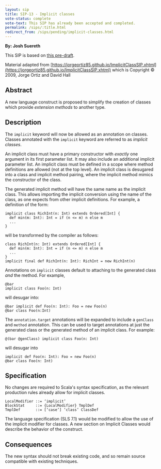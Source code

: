 ```yaml
---
layout: sip
title: SIP-13 - Implicit classes
vote-status: complete
vote-text: This SIP has already been accepted and completed.
permalink: /sips/:title.html
redirect_from: /sips/pending/implicit-classes.html
---
```


**By: Josh Suereth**

This SIP is based on [this pre-draft](https://docs.google.com/document/d/1k-aGAGmbrDB-2pJ3uDPpHVKno6p-XbnkVHDc07zPrzQ/edit?hl=en_US).

Material adapted from [https://jorgeortiz85.github.io/ImplicitClassSIP.xhtml](https://jorgeortiz85.github.io/ImplicitClassSIP.xhtml)  which is Copyright © 2009, Jorge Ortiz and David Hall

## Abstract ##

A new language construct is proposed to simplify the creation of
classes which provide _extension methods_ to another type.

## Description ##

The `implicit` keyword will now be allowed as an annotation on
classes.  Classes annotated with the `implicit` keyword are referred to
as _implicit classes_.

An implicit class must have a primary constructor with *exactly* one
argument in its first parameter list. It may also include an
additional implicit parameter list. An implicit class must be defined
in a scope where method definitions are allowed (not at the top
level).  An implicit class is desugared into a class and implicit
method pairing, where the implicit method mimics the constructor of
the class.

The generated implicit method will have the same name as the implicit
class.  This allows importing the implicit conversion using the name
of the class, as one expects from other implicit definitions.  For
example, a definition of the form:

    implicit class RichInt(n: Int) extends Ordered[Int] {
      def min(m: Int): Int = if (n <= m) n else m
      ...
    }

will be transformed by the compiler as follows:

    class RichInt(n: Int) extends Ordered[Int] {
      def min(m: Int): Int = if (n <= m) n else m
      ...
    }
    implicit final def RichInt(n: Int): RichInt = new RichInt(n)

Annotations on `implicit` classes default to attaching to the
generated class *and* the method.  For example,

    @bar
    implicit class Foo(n: Int)

will desugar into:

    @bar implicit def Foo(n: Int): Foo = new Foo(n)
    @bar class Foo(n:Int)

The `annotation.target` annotations will be expanded to include a
`genClass` and `method` annotation.  This can be used to target
annotations at just the generated class or the generated method of an
implicit class.  For example:

    @(bar @genClass) implicit class Foo(n: Int)

will desugar into

    implicit def Foo(n: Int): Foo = new Foo(n)
    @bar class Foo(n: Int)

## Specification ##

No changes are required to Scala's syntax specification, as the
relevant production rules already allow for implicit classes.

    LocalModifier ::= ‘implicit’
    BlockStat     ::= {LocalModifier} TmplDef
    TmplDef       ::= [‘case’] ‘class’ ClassDef

The language specification (SLS 7.1) would be modified to allow the
use of the implicit modifier for classes. A new section on Implicit
Classes would describe the behavior of the construct.

## Consequences ##

The new syntax should not break existing code, and so remain source
compatible with existing techniques.

